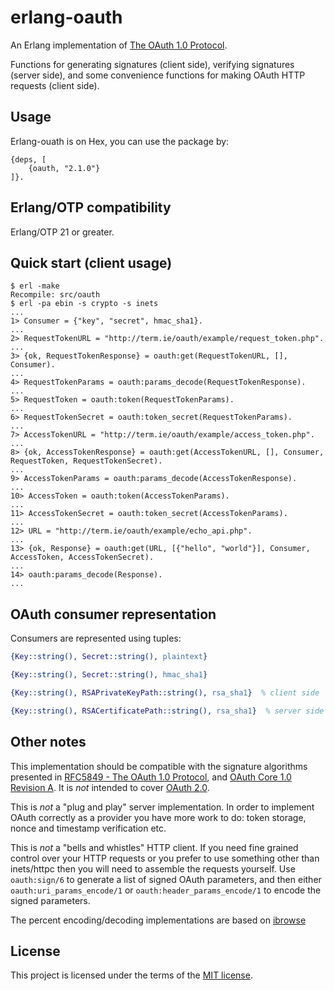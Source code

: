 # erlang-oauth

An Erlang implementation of [The OAuth 1.0 Protocol](https://tools.ietf.org/html/rfc5849).

Functions for generating signatures (client side), verifying signatures (server side),
and some convenience functions for making OAuth HTTP requests (client side).

## Usage

Erlang-ouath is on Hex, you can use the package by:

    {deps, [
        {oauth, "2.1.0"}
    ]}.


## Erlang/OTP compatibility

Erlang/OTP 21 or greater.


## Quick start (client usage)

    $ erl -make
    Recompile: src/oauth
    $ erl -pa ebin -s crypto -s inets
    ...
    1> Consumer = {"key", "secret", hmac_sha1}.
    ...
    2> RequestTokenURL = "http://term.ie/oauth/example/request_token.php".
    ...
    3> {ok, RequestTokenResponse} = oauth:get(RequestTokenURL, [], Consumer).
    ...
    4> RequestTokenParams = oauth:params_decode(RequestTokenResponse).
    ...
    5> RequestToken = oauth:token(RequestTokenParams).
    ...
    6> RequestTokenSecret = oauth:token_secret(RequestTokenParams).
    ...
    7> AccessTokenURL = "http://term.ie/oauth/example/access_token.php".
    ...
    8> {ok, AccessTokenResponse} = oauth:get(AccessTokenURL, [], Consumer, RequestToken, RequestTokenSecret).
    ...
    9> AccessTokenParams = oauth:params_decode(AccessTokenResponse).
    ...
    10> AccessToken = oauth:token(AccessTokenParams).
    ...
    11> AccessTokenSecret = oauth:token_secret(AccessTokenParams).
    ...
    12> URL = "http://term.ie/oauth/example/echo_api.php".
    ...
    13> {ok, Response} = oauth:get(URL, [{"hello", "world"}], Consumer, AccessToken, AccessTokenSecret).
    ...
    14> oauth:params_decode(Response).
    ...


## OAuth consumer representation

Consumers are represented using tuples:

```erlang
{Key::string(), Secret::string(), plaintext}

{Key::string(), Secret::string(), hmac_sha1}

{Key::string(), RSAPrivateKeyPath::string(), rsa_sha1}  % client side

{Key::string(), RSACertificatePath::string(), rsa_sha1}  % server side
```


## Other notes

This implementation should be compatible with the signature algorithms
presented in [RFC5849 - The OAuth 1.0 Protocol](http://tools.ietf.org/html/rfc5849),
and [OAuth Core 1.0 Revision A](http://oauth.net/core/1.0a/). It is *not* intended
to cover [OAuth 2.0](http://oauth.net/2/).

This is *not* a "plug and play" server implementation. In order to implement OAuth
correctly as a provider you have more work to do: token storage, nonce and timestamp
verification etc.

This is *not* a "bells and whistles" HTTP client. If you need fine grained control
over your HTTP requests or you prefer to use something other than inets/httpc then you
will need to assemble the requests yourself. Use `oauth:sign/6` to generate a list of
signed OAuth parameters, and then either `oauth:uri_params_encode/1` or `oauth:header_params_encode/1`
to encode the signed parameters.

The percent encoding/decoding implementations are based on [ibrowse](https://github.com/cmullaparthi/ibrowse)


## License

This project is licensed under the terms of the [MIT license](https://opensource.org/licenses/MIT).
